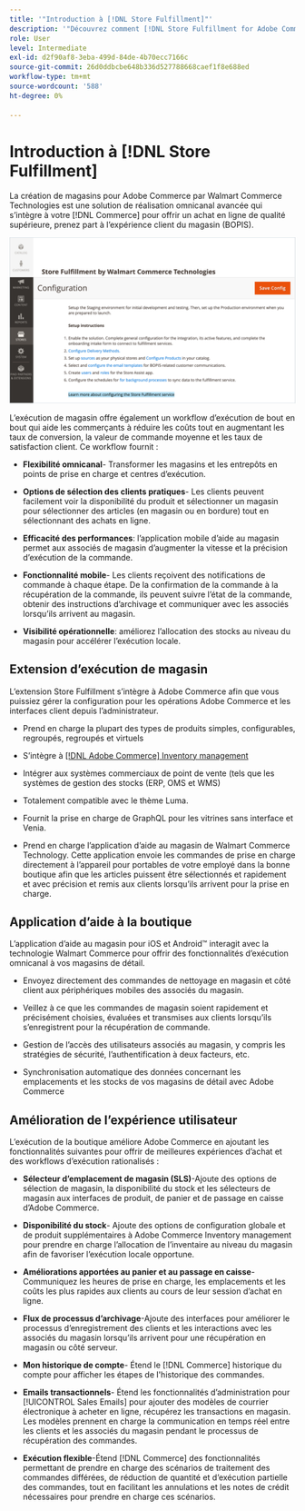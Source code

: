 ```yaml
---
title: '"Introduction à [!DNL Store Fulfillment]"'
description: '"Découvrez comment [!DNL Store Fulfillment for Adobe Commerce by Walmart Technologies] prend en charge l’achat en ligne, la prise en charge en magasin (BOPIS) pour les clients. Utilisez le mobile d’ assistance au magasin pour rationaliser l’exécution BOPIS et le traitement des commandes pour les associés au magasin et les clients Commerce."'
role: User
level: Intermediate
exl-id: d2f90af8-3eba-499d-84de-4b70ecc7166c
source-git-commit: 26d0ddbcbe648b336d527788668caef1f8e688ed
workflow-type: tm+mt
source-wordcount: '588'
ht-degree: 0%

---
```


# Introduction à [!DNL Store Fulfillment]

La création de magasins pour Adobe Commerce par Walmart Commerce Technologies est une solution de réalisation omnicanal avancée qui s’intègre à votre [!DNL Commerce] pour offrir un achat en ligne de qualité supérieure, prenez part à l’expérience client du magasin (BOPIS).

![Exécution de la boutique par configuration de l’administrateur de Walmart Technologies](assets/store-fulfillment-admin-home.png)

L’exécution de magasin offre également un workflow d’exécution de bout en bout qui aide les commerçants à réduire les coûts tout en augmentant les taux de conversion, la valeur de commande moyenne et les taux de satisfaction client. Ce workflow fournit :

* **Flexibilité omnicanal**- Transformer les magasins et les entrepôts en points de prise en charge et centres d’exécution.

* **Options de sélection des clients pratiques**- Les clients peuvent facilement voir la disponibilité du produit et sélectionner un magasin pour sélectionner des articles (en magasin ou en bordure) tout en sélectionnant des achats en ligne.

* **Efficacité des performances**: l’application mobile d’aide au magasin permet aux associés de magasin d’augmenter la vitesse et la précision d’exécution de la commande.

* **Fonctionnalité mobile**- Les clients reçoivent des notifications de commande à chaque étape. De la confirmation de la commande à la récupération de la commande, ils peuvent suivre l’état de la commande, obtenir des instructions d’archivage et communiquer avec les associés lorsqu’ils arrivent au magasin.

* **Visibilité opérationnelle**: améliorez l’allocation des stocks au niveau du magasin pour accélérer l’exécution locale.

## Extension d’exécution de magasin

L’extension Store Fulfillment s’intègre à Adobe Commerce afin que vous puissiez gérer la configuration pour les opérations Adobe Commerce et les interfaces client depuis l’administrateur.

* Prend en charge la plupart des types de produits simples, configurables, regroupés, regroupés et virtuels

* S’intègre à [[!DNL Adobe Commerce] Inventory management](https://docs.magento.com/user-guide/catalog/inventory-learn-more.html)

* Intégrer aux systèmes commerciaux de point de vente (tels que les systèmes de gestion des stocks (ERP, OMS et WMS)

* Totalement compatible avec le thème Luma.

* Fournit la prise en charge de GraphQL pour les vitrines sans interface et Venia.

* Prend en charge l’application d’aide au magasin de Walmart Commerce Technology. Cette application envoie les commandes de prise en charge directement à l’appareil pour portables de votre employé dans la bonne boutique afin que les articles puissent être sélectionnés et rapidement et avec précision et remis aux clients lorsqu’ils arrivent pour la prise en charge.

## Application d’aide à la boutique

L’application d’aide au magasin pour iOS et Android™ interagit avec la technologie Walmart Commerce pour offrir des fonctionnalités d’exécution omnicanal à vos magasins de détail.

* Envoyez directement des commandes de nettoyage en magasin et côté client aux périphériques mobiles des associés du magasin.

* Veillez à ce que les commandes de magasin soient rapidement et précisément choisies, évaluées et transmises aux clients lorsqu’ils s’enregistrent pour la récupération de commande.

* Gestion de l’accès des utilisateurs associés au magasin, y compris les stratégies de sécurité, l’authentification à deux facteurs, etc.

* Synchronisation automatique des données concernant les emplacements et les stocks de vos magasins de détail avec Adobe Commerce

## Amélioration de l’expérience utilisateur

L’exécution de la boutique améliore Adobe Commerce en ajoutant les fonctionnalités suivantes pour offrir de meilleures expériences d’achat et des workflows d’exécution rationalisés :

* **Sélecteur d’emplacement de magasin (SLS)**-Ajoute des options de sélection de magasin, la disponibilité du stock et les sélecteurs de magasin aux interfaces de produit, de panier et de passage en caisse d’Adobe Commerce.

* **Disponibilité du stock**- Ajoute des options de configuration globale et de produit supplémentaires à Adobe Commerce Inventory management pour prendre en charge l’allocation de l’inventaire au niveau du magasin afin de favoriser l’exécution locale opportune.

* **Améliorations apportées au panier et au passage en caisse**- Communiquez les heures de prise en charge, les emplacements et les coûts les plus rapides aux clients au cours de leur session d’achat en ligne.

* **Flux de processus d’archivage**-Ajoute des interfaces pour améliorer le processus d’enregistrement des clients et les interactions avec les associés du magasin lorsqu’ils arrivent pour une récupération en magasin ou côté serveur.

* **Mon historique de compte**- Étend le [!DNL Commerce] historique du compte pour afficher les étapes de l&#39;historique des commandes.

* **Emails transactionnels**- Étend les fonctionnalités d’administration pour [!UICONTROL Sales Emails] pour ajouter des modèles de courrier électronique à acheter en ligne, récupérez les transactions en magasin. Les modèles prennent en charge la communication en temps réel entre les clients et les associés du magasin pendant le processus de récupération des commandes.

* **Exécution flexible**-Étend [!DNL Commerce] des fonctionnalités permettant de prendre en charge des scénarios de traitement des commandes différées, de réduction de quantité et d’exécution partielle des commandes, tout en facilitant les annulations et les notes de crédit nécessaires pour prendre en charge ces scénarios.
